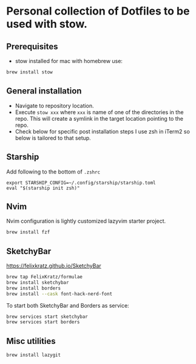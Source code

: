 # Personal collection of Dotfiles to be used with stow.

## Prerequisites

- stow installed
for mac with homebrew use:

```bash
brew install stow
```

## General installation

- Navigate to repository location.
- Execute `stow xxx` where `xxx` is name of one of the directories in the repo. This will create a symlink in the target location pointing to the repo. 
- Check below for specific post installation steps I use zsh in iTerm2 so below is tailored to that setup.

## Starship 

Add following to the bottom of `.zshrc`
```
export STARSHIP_CONFIG=~/.config/starship/starship.toml
eval "$(starship init zsh)"
```
## Nvim

Nvim configuration is lightly customized lazyvim starter project.

```bash
brew install fzf
```

## SketchyBar
https://felixkratz.github.io/SketchyBar

```bash
brew tap FelixKratz/formulae
brew install sketchybar
brew install borders
brew install --cask font-hack-nerd-font
```
To start both SketchyBar and Borders as service:
```bash
brew services start sketchybar
brew services start borders
```

## Misc utilities
```bash
brew install lazygit
```
